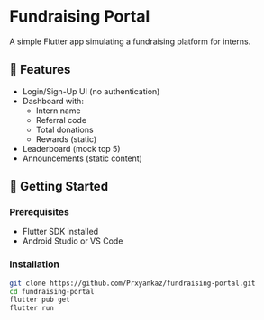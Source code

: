 # Fundraising Portal

A simple Flutter app simulating a fundraising platform for interns.

## 🔧 Features

- Login/Sign-Up UI (no authentication)
- Dashboard with:
  - Intern name
  - Referral code
  - Total donations
  - Rewards (static)
- Leaderboard (mock top 5)
- Announcements (static content)

## 🚀 Getting Started

### Prerequisites

- Flutter SDK installed
- Android Studio or VS Code

### Installation

```bash
git clone https://github.com/Prxyankaz/fundraising-portal.git
cd fundraising-portal
flutter pub get
flutter run
